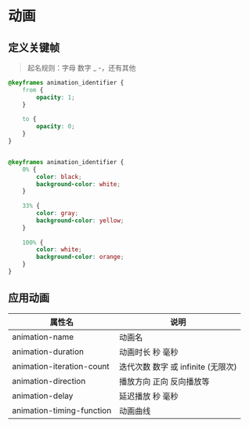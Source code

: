 # 动画

## 定义关键帧

>   起名规则：字母 数字 _ -，还有其他

```css
@keyframes animation_identifier {
    from {
        opacity: 1;
    }
    
    to {
        opacity: 0;
    }
}


@keyframes animation_identifier {
    0% {
        color: black;
        background-color: white;
    }
    
    33% {
        color: gray;
        background-color: yellow;
    }
    
    100% {
        color: white;
        background-color: orange;
    }
}
```



## 应用动画

| 属性名                    | 说明                                |
| ------------------------- | ----------------------------------- |
| animation-name            | 动画名                              |
| animation-duration        | 动画时长 秒 毫秒                    |
| animation-iteration-count | 迭代次数  数字 或 infinite (无限次) |
| animation-direction       | 播放方向  正向 反向播放等           |
| animation-delay           | 延迟播放 秒 毫秒                    |
| animation-timing-function | 动画曲线                            |

